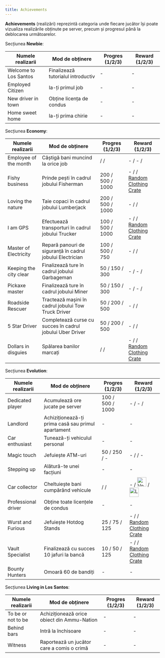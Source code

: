 ```yaml
---
title: Achievements
---
```


**Achievements** (realizări) reprezintă categoria unde fiecare jucător își poate vizualiza realizările obținute pe server, precum și progresul până la deblocarea următoarelor. 

Secțiunea **Newbie**: 

| Numele realizarii | Mod de obținere | Progres (1/2/3) | Reward (1/2/3) |
| --- | --- | --- | ------ |
| Welcome to Los Santos | Finalizează tutorialul introductiv | - | - |
| Employed Citizen | Ia-ți primul job | - | - |
| New driver in town | Obține licența de condus | - | - |
| Home sweet home | Ia-ți prima chirie | - | - |

Secțiunea **Economy**: 

| Numele realizarii | Mod de obținere | Progres (1/2/3) | Reward (1/2/3) |
| --- | --- | --- | ------- |
| Employee of the month | Câștigă bani muncind la orice job | <Dinero :amount='50000' /> / <Dinero :amount='150000' /> / <Dinero :amount='500000' /> | - / - / <gold :amount='200' /> |
| Fishy business | Prinde pești în cadrul jobului Fisherman | 200 / 500 / 1000 | - / <gold :amount='200' /> / [Random Clothing Crate](./referrals#clothing-crate) |
| Loving the nature | Taie copaci în cadrul jobului Lumberjack | 200 / 500 / 1000 | - / <gold :amount='200' /> / <gold :amount='500' /> |
| I am GPS | Efectuează transporturi în cadrul jobului Trucker | 100 / 500 / 1000 | - / <gold :amount='200' /> / [Random Clothing Crate](./referrals#clothing-crate) | 
| Master of Electricity | Repară panouri de siguranță în cadrul jobului Electrician | 100 / 500 / 750 | - / <gold :amount='200' /> / <gold :amount='500' /> |
| Keeping the city clear | Finalizează ture în cadrul jobului Garbageman | 50 / 150 / 300 | - / - / <gold :amount='200' /> |
| Pickaxe master | Finalizează ture în cadrul jobului Miner | 50 / 150 / 300 | - / - / <gold :amount='200' /> |
| Roadside Rescuer | Tractează mașini în cadrul jobului Tow Truck Driver | 50 / 200 / 500 | - / <gold :amount='250' /> / <gold :amount='500' /> |
| 5 Star Driver | Completează curse cu succes în cadrul jobului Uber Driver | 50 / 200 / 500 | - / <gold :amount='250' /> / <gold :amount='500' /> |
| Dollars in disguies | Spălarea banilor marcați | <MarkedMoney :amount="400000" /> / <MarkedMoney :amount="800000" /> / <MarkedMoney :amount="1600000" /> | - / <gold :amount='500' /> / [Random Clothing Crate](./referrals#clothing-crate) |

Secțiunea **Evolution**: 

| Numele realizarii | Mod de obținere | Progres (1/2/3) | Reward (1/2/3) |
| --- | --- | --- | --- |
| Dedicated player | Acumulează ore jucate pe server | 100 / 500 / 1000 | - / - / <gold :amount='200' /> |
| Landlord | Achiziționează-ți prima casă sau primul apartament | - | - |
| Car enthusiast | Tunează-ți vehiculul personal | - | - |
| Magic touch | Jefuiește ATM-uri | 50 / 250 / - | - / <gold :amount='500' /> / - |
| Stepping up | Alătură-te unei facțiuni | - | - |
| Car collector | Cheltuiește bani cumpărând vehicule | <Dinero :amount='200000' /> / <Dinero :amount='1000000' /> / <Dinero :amount='5000000' /> | - / <Image src="https://i.imgur.com/HDc8Xiu.png" alt="Vehicle Custom Color Ticket" width="30" label="Vehicle Custom Color Ticket" /> / <Image src="https://i.imgur.com/5lCArfs.png" alt="Luxury Vehicle Ticket" width="30" label="Luxury Vehicle Ticket" /> |
| Professional driver | Obține toate licențele de condus | - | - |
| Wurst and Furious | Jefuiește Hotdog Stands | 25 / 75 / 125 | - / <gold :amount='200' /> / [Random Clothing Crate](./referrals#clothing-crate) | 
| Vault Specialist | Finalizează cu succes 10 jafuri la bancă | 10 / 50 / 125 | - / <gold :amount='200' /> / [Random Clothing Crate](./referrals#clothing-crate) |
| Bounty Hunters | Omoară 60 de bandiți | - | - |

Secțiunea **Living in Los Santos**:  

| Numele realizarii | Mod de obținere | Progres (1/2/3) | Reward (1/2/3) |
| --- | --- | --- | --- |
| To be or not to be | Achiziționează orice obiect din Ammu-Nation | - | - |
| Behind bars | Intră la închisoare | - | - |
| Witness | Raportează un jucător care a comis o crimă | - | - |
